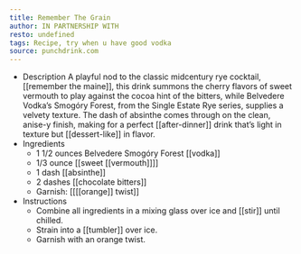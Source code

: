 ```yaml
---
title: Remember The Grain
author: IN PARTNERSHIP WITH
resto: undefined
tags: Recipe, try when u have good vodka
source: punchdrink.com
---
```


- Description
  A playful nod to the classic midcentury rye cocktail, [[remember the maine]], this drink summons the cherry flavors of sweet vermouth to play against the cocoa hint of the bitters, while Belvedere Vodka’s Smogóry Forest, from the Single Estate Rye series, supplies a velvety texture. The dash of absinthe comes through on the clean, anise-y finish, making for a perfect [[after-dinner]] drink that’s light in texture but [[dessert-like]] in flavor.
- Ingredients
  * 1 1/2 ounces Belvedere Smogóry Forest [[vodka]]
  * 1/3 ounce [[sweet [[vermouth]]]] 
  * 1 dash [[absinthe]]
  * 2 dashes [[chocolate bitters]] 
  * Garnish: [[[[orange]] twist]]
- Instructions
  * Combine all ingredients in a mixing glass over ice and [[stir]] until chilled.
  * Strain into a [[tumbler]] over ice.
  * Garnish with an orange twist.